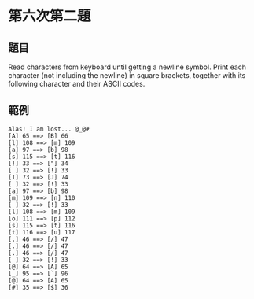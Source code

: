 ﻿# 第六次第二題
## 題目
Read characters from keyboard until getting a newline symbol.
Print each character (not including the newline) in square brackets, together with its following character and their ASCII codes.
## 範例
```
Alas! I am lost... @_@#
[A] 65 ==> [B] 66
[l] 108 ==> [m] 109
[a] 97 ==> [b] 98
[s] 115 ==> [t] 116
[!] 33 ==> ["] 34
[ ] 32 ==> [!] 33
[I] 73 ==> [J] 74
[ ] 32 ==> [!] 33
[a] 97 ==> [b] 98
[m] 109 ==> [n] 110
[ ] 32 ==> [!] 33
[l] 108 ==> [m] 109
[o] 111 ==> [p] 112
[s] 115 ==> [t] 116
[t] 116 ==> [u] 117
[.] 46 ==> [/] 47
[.] 46 ==> [/] 47
[.] 46 ==> [/] 47
[ ] 32 ==> [!] 33
[@] 64 ==> [A] 65
[_] 95 ==> [`] 96
[@] 64 ==> [A] 65
[#] 35 ==> [$] 36
```